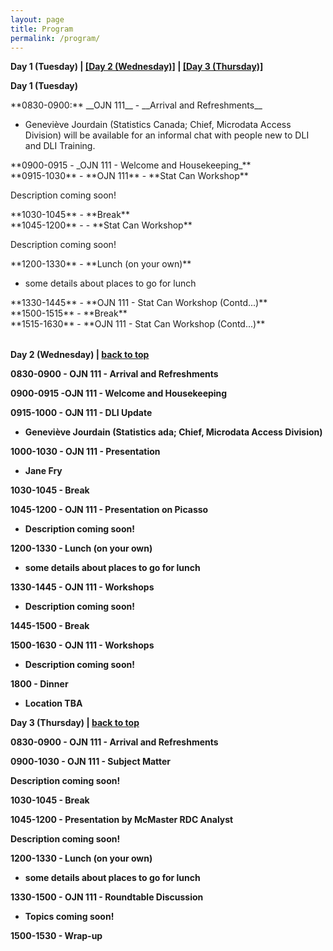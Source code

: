 ```yaml
---
layout: page
title: Program
permalink: /program/
---
```


<p><b><a name="day-one">Day 1 (Tuesday)</a> | <a href="#day-two">[Day 2 (Wednesday)]</a> | <a href="#day-three">[Day 3 (Thursday)]</a></b>
</p>

<p>
<b>Day 1 (Tuesday)</b><p>
	
<table class="one">
 <thead>
    <tr>
    </tr>
 </thead>
<tbody>
   <tr>
	   <a name="1-1">**0830-0900:** __OJN 111__ - __Arrival and Refreshments__</a><br>

- Geneviève Jourdain (Statistics Canada; Chief, Microdata Access Division) will be available for an informal chat with people new to DLI and DLI Training.
</tr>

<tr>
	**0900-0915 - <a name="1-2">_OJN 111 - Welcome and Housekeeping_**</a><br>

</tr>	

<tr>
**0915-1030** - <a name="1-3">**OJN 111** - <a name="1-3">**Stat Can Workshop**</a><br>
	
Description coming soon!
</tr>	

<tr>
**1030-1045** - <a name="1-4">**Break**</a><br>
</tr>

<tr>
**1045-1200** - <a name="1-5"> - **Stat Can Workshop**</a><br>

Description coming soon!
</tr>

<tr>
**1200-1330** - <a name="1-6">**Lunch (on your own)**</a><br>

- some details about places to go for lunch
</tr>

<tr>
**1330-1445** - <a name="1-7a">**OJN 111 - Stat Can Workshop (Contd...)**</a><br>
</tr>

<tr>
**1500-1515** - <a name="1-8">**Break**</a><br>
</tr>

<tr>
**1515-1630** - <a name="1-9">**OJN 111 - Stat Can Workshop (Contd...)**</a><br>
</tr>

</tbody>
</table>


<p><b><a name="day-two">Day 2 (Wednesday)</a> | <a href="#day-one">back to top</a></b></p>

<p>

<b>0830-0900 - <a name="2-1"><b>OJN 111 - Arrival and Refreshments</a></b>
<p>

<b>0900-0915 -<a name="2-2"><b>OJN 111 - Welcome and Housekeeping</a></b>
<p>

<b>0915-1000 - <a name="2-3"><b>OJN 111 - DLI Update</a></b><br>
	
- Geneviève Jourdain (Statistics ada; Chief, Microdata Access Division)
<p>

<b>1000-1030 - <a name="2-4"><b>OJN 111 - Presentation</a></b><br>

- Jane Fry
<p>

<b>1030-1045 - <a name="2-5"><b>Break</a></b>
<p>

<b>1045-1200 - <a name="2-6"><b>OJN 111 - Presentation on Picasso</a></b><br>

- Description coming soon!
<p>

<b>1200-1330 - <a name="2-7"><b>Lunch (on your own)</a></b><br>

- some details about places to go for lunch
<p>

<b>1330-1445 - <a name="2-8"><b>OJN 111 - Workshops</a></b><br>

- Description coming soon!
<p>

<b>1445-1500 - <a name="2-9"><b>Break</a></b>
<p>

<b>1500-1630 - <a name="2-10"><b>OJN 111 -  Workshops</a></b><br>

- Description coming soon!
<p>

<b>1800 - <a name="2-11"> Dinner</a></b><br>

- Location TBA
<p>

<p><a name="day-three"><b>Day 3 (Thursday)</a> | <a href="#day-one">back to top</a></b></p>
<p>

<p>

<b>0830-0900 - <a name="3-1"><b>OJN 111 - Arrival and Refreshments</a></b>
<p>

<b>0900-1030 - <a name="3-2"><b>OJN 111 - Subject Matter</a></b><br>
	
Description coming soon!
<p>

<b>1030-1045 - <a name="3-3"><b>Break</a></b>
<p>

<b>1045-1200 - <a name="3-4"><b>Presentation by McMaster RDC Analyst</a></b><br>

Description coming soon!
<p>

<b>1200-1330 - <a name="3-5"><b>Lunch (on your own)</a></b><br>

- some details about places to go for lunch
<p>

<b>1330-1500 - <a name="3-6"><b>OJN 111 - Roundtable Discussion</a></b><br>

- Topics coming soon!
<p>

<b>1500-1530 - <a name="3-7"><b>Wrap-up</a></b>


